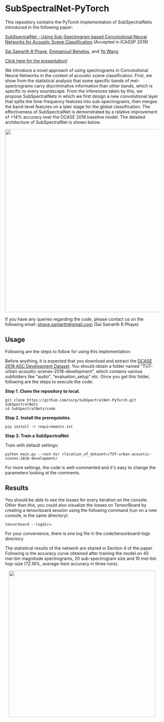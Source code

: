 # SubSpectralNet-PyTorch

This repository contains the PyTorch Implementation of SubSpectralNets introduced in the following paper:

[SubSpectralNet - Using Sub-Spectrogram based Convolutional Neural Networks for Acoustic Scene Classification](https://arxiv.org/abs/1810.12642) (Accepted in ICASSP 2019) 

[Sai Samarth R Phaye](https://ssrp.github.io), [Emmanouil Benetos](http://www.eecs.qmul.ac.uk/~emmanouilb/), and [Ye Wang](https://www.smcnus.org/profile/ye-wang/).

[Click here for the presentation!](https://docs.google.com/presentation/d/1xyvpgGPkdrxgbBbEWvup5sPiajiWRdbQ7CZGd9nW0jY/)

We introduce a novel approach of using spectrograms in Convolutional Neural Networks in the context of acoustic scene classification. First, we show from the statistical analysis that some specific bands of mel-spectrograms carry discriminative information than other bands, which is specific to every soundscape. From the inferences taken by this, we propose SubSpectralNets in which we first design a new convolutional layer that splits the time-frequency features into sub-spectrograms, then merges the band-level features on a later stage for the global classification. The effectiveness of SubSpectralNet is demonstrated by a relative improvement of +14% accuracy over the DCASE 2018 baseline model. The detailed architecture of SubSpectralNet is shown below.

<p align = "center">
<img src="https://raw.githubusercontent.com/ssrp/SubSpectralNet/master/figures/SubSpectralNet.png" width="600">
</p>
                                                 
If you have any queries regarding the code, please contact us on the following email: phaye.samarth@gmail.com (Sai Samarth R Phaye)

## Usage

Following are the steps to follow for using this implementation:

Before anything, it is expected that you download and extract the [DCASE 2018 ASC Development Dataset](https://zenodo.org/record/1228142). You should obtain a folder named "TUT-urban-acoustic-scenes-2018-development", which contains various subfolders like "audio", "evaluation_setup" etc. Once you get this folder, following are the steps to execute the code:

**Step 1. Clone the repository to local.**
```
git clone https://github.com/ssrp/SubSpectralNet-PyTorch.git SubSpectralNets
cd SubSpectralNets/code
```

**Step 2. Install the prerequisites.**
```
pip install -r requirements.txt
```

**Step 3. Train a SubSpectralNet**

Train with default settings:
```
python main.py --root-dir <location_of_dataset>/TUT-urban-acoustic-scenes-2018-development/
```
For more settings, the code is well-commented and it's easy to change the parameters looking at the comments. 

## Results

You should be able to see the losses for every iteration on the console. Other than this, you could also visualize the losses on TensorBoard by creating a tensorboard session using the following command (run on a new console, in the same directory):
```
tensorboard --logdir=.
```
For your convenience, there is one log file in the code/tensorboard-logs directory.

The statistical results of the network are shared in Section 4 of the paper. Following is the accuracy curve obtained after training the model on 40 mel-bin magnitude spectrograms, 20 sub-spectrogram size and 10 mel-bin hop-size (72.18%, average-best accuracy in three runs).

<p align = "center">
<img src="https://raw.githubusercontent.com/ssrp/SubSpectralNet/master/figures/AccPlot.png" width="480">
</p>

